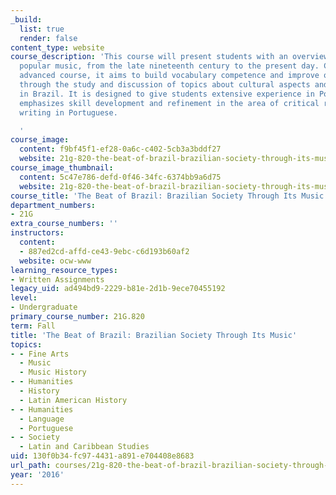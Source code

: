 ```yaml
---
_build:
  list: true
  render: false
content_type: website
course_description: 'This course will present students with an overview of Brazilian
  popular music, from the late nineteenth century to the present day. Considered an
  advanced course, it aims to build vocabulary competence and improve oral communication
  through the study and discussion of topics about cultural aspects and current issues
  in Brazil. It is designed to give students extensive experience in Portuguese and
  emphasizes skill development and refinement in the area of critical reading and
  writing in Portuguese.

  '
course_image:
  content: f9bf45f1-ef28-0a6c-c402-5cb3a3bddf27
  website: 21g-820-the-beat-of-brazil-brazilian-society-through-its-music-fall-2016
course_image_thumbnail:
  content: 5c47e786-defd-0f46-34fc-6374bb9a6d75
  website: 21g-820-the-beat-of-brazil-brazilian-society-through-its-music-fall-2016
course_title: 'The Beat of Brazil: Brazilian Society Through Its Music'
department_numbers:
- 21G
extra_course_numbers: ''
instructors:
  content:
  - 887ed2cd-affd-ce43-9ebc-c6d193b60af2
  website: ocw-www
learning_resource_types:
- Written Assignments
legacy_uid: ad494bd9-2229-b81e-2d1b-9ece70455192
level:
- Undergraduate
primary_course_number: 21G.820
term: Fall
title: 'The Beat of Brazil: Brazilian Society Through Its Music'
topics:
- - Fine Arts
  - Music
  - Music History
- - Humanities
  - History
  - Latin American History
- - Humanities
  - Language
  - Portuguese
- - Society
  - Latin and Caribbean Studies
uid: 130f0b34-fc97-4431-a891-e704408e8683
url_path: courses/21g-820-the-beat-of-brazil-brazilian-society-through-its-music-fall-2016
year: '2016'
---
```

